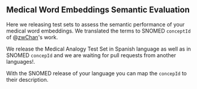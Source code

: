 ## Medical Word Embeddings Semantic Evaluation
Here we releasing test sets to assess the semantic performance of your medical word embeddings. We translated the terms to SNOMED `conceptId` of @[zwChan](https://github.com/zwChan)'s work.

We release the Medical Analogy Test Set in Spanish language as well as in SNOMED `concepId` and we are waiting for pull requests from another languages!.

With the SNOMED release of your language you can map the `concepId` to their description.
